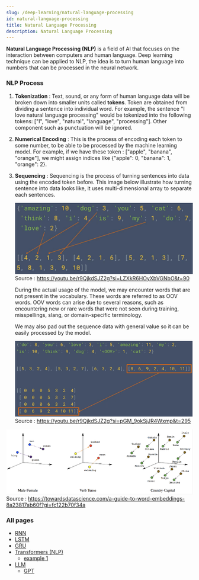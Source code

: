 ```yaml
---
slug: /deep-learning/natural-language-processing
id: natural-language-processing
title: Natural Language Processing
description: Natural Language Processing
---
```


**Natural Language Processing (NLP)** is a field of AI that focuses on the interaction between computers and human language. Deep learning technique can be applied to NLP, the idea is to turn human language into numbers that can be processed in the neural network.

### NLP Process

1. **Tokenization** : Text, sound, or any form of human language data will be broken down into smaller units called **tokens**. Token are obtained from dividing a sentence into individual word. For example, the sentence "I love natural language processing" would be tokenized into the following tokens: ["I", "love", "natural", "language", "processing"]. Other component such as punctuation will be ignored.

2. **Numerical Encoding** : This is the process of encoding each token to some number, to be able to be processed by the machine learning model. For example, if we have these token : ["apple", "banana", "orange"], we might assign indices like {"apple": 0, "banana": 1, "orange": 2}.

3. **Sequencing** : Sequencing is the process of turning sentences into data using the encoded token before. This image below illustrate how turning sentence into data looks like, it uses multi-dimensional array to separate each sentences.

   ![Example of sequencing](./sequencing.png)  
   Source : https://youtu.be/r9QjkdSJZ2g?si=LZXkR6HOyXbVGNbO&t=90

   During the actual usage of the model, we may encounter words that are not present in the vocabulary. These words are referred to as OOV words. OOV words can arise due to several reasons, such as encountering new or rare words that were not seen during training, misspellings, slang, or domain-specific terminology.

   We may also pad out the sequence data with general value so it can be easily processed by the model.

   ![Padding zero to each sequence](./sequnce-pad.png)  
   Source : https://youtu.be/r9QjkdSJZ2g?si=pGM_9okSjJR4Wxmp&t=295

![Word embedding example](./word-embedding.png)  
Source : https://towardsdatascience.com/a-guide-to-word-embeddings-8a23817ab60f?gi=fc122b70f34a

### All pages

- [RNN](natural-language-processing/rnn)
- [LSTM](natural-language-processing/lstm)
- [GRU](natural-language-processing/gru)
- [Transformers (NLP)](natural-language-processing/transformers-nlp)
  - [example 1](natural-language-processing/transformers-nlp/example1)
- [LLM](natural-language-processing/llm)
  - [GPT](natural-language-processing/llm/gpt)
